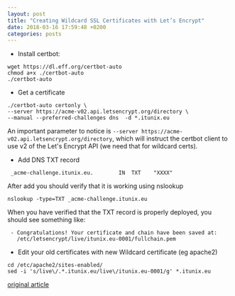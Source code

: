 ```yaml
---
layout: post
title: "Creating Wildcard SSL Certificates with Let’s Encrypt"
date: 2018-03-16 17:59:48 +0200
categories: posts
---
```


* Install certbot:

```
wget https://dl.eff.org/certbot-auto
chmod a+x ./certbot-auto
./certbot-auto
```

* Get a certificate

```
./certbot-auto certonly \
--server https://acme-v02.api.letsencrypt.org/directory \
--manual --preferred-challenges dns  -d *.itunix.eu
```

An important parameter to notice is `--server https://acme-v02.api.letsencrypt.org/directory`, which will instruct the certbot client to use v2 of the Let's Encrypt API (we need that for wildcard certs). 

* Add DNS TXT record

```
 _acme-challenge.itunix.eu.        IN  TXT    "XXXX"
```

After add you should verify that it is working using nslookup

```
nslookup -type=TXT _acme-challenge.itunix.eu
```

When you have verified that the TXT record is properly deployed, you should see something like: 

```
 - Congratulations! Your certificate and chain have been saved at:
   /etc/letsencrypt/live/itunix.eu-0001/fullchain.pem
```

* Edit your old certificates with new Wildcard certificate (eg apache2)

```
cd /etc/apache2/sites-enabled/
sed -i 's/live\/.*.itunix.eu/live\/itunix.eu-0001/g' *.itunix.eu
```


[original article](https://blogs.msdn.microsoft.com/mihansen/2018/03/15/creating-wildcard-ssl-certificates-with-lets-encrypt/)
